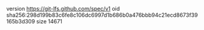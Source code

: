 version https://git-lfs.github.com/spec/v1
oid sha256:298d199b83c6fe8c106dc6997d1b686b0a476bbb94c21ecd8673f39165b3d309
size 14671

